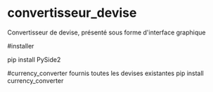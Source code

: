 # convertisseur_devise
Convertisseur de devise, présenté sous forme d'interface graphique 

#installer 

pip install PySide2

#currency_converter fournis toutes les devises existantes
pip install currency_converter